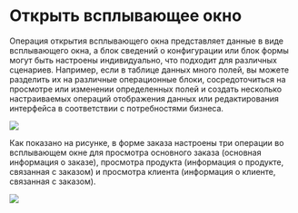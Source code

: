 # Открыть всплывающее окно

Операция открытия всплывающего окна представляет данные в виде всплывающего окна, а блок сведений о конфигурации или блок формы могут быть настроены индивидуально, что подходит для различных сценариев. Например, если в таблице данных много полей, вы можете разделить их на различные операционные блоки, сосредоточиться на просмотре или изменении определенных полей и создать несколько настраиваемых операций отображения данных или редактирования интерфейса в соответствии с потребностями бизнеса.

![](https://static-docs.nocobase.com/c859041afb43752431e78c6e81c44c43.png)

Как показано на рисунке, в форме заказа настроены три операции во всплывающем окне для просмотра основного заказа (основная информация о заказе), просмотра продукта (информация о продукте, связанная с заказом) и просмотра клиента (информация о клиенте, связанная с заказом).

![](https://static-docs.nocobase.com/110e2eed418c755ef40b7259e5816c73.png)
